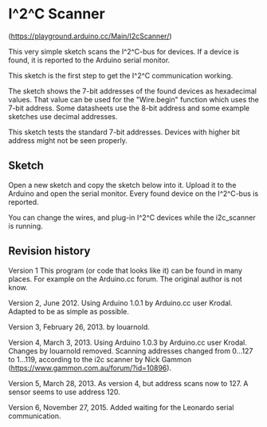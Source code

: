 # I^2^C Scanner

(https://playground.arduino.cc/Main/I2cScanner/)

This very simple sketch scans the I^2^C-bus for devices. If a device is found, it is reported to the Arduino serial monitor.

This sketch is the first step to get the I^2^C communication working.

The sketch shows the 7-bit addresses of the found devices as hexadecimal values. That value can be used for the "Wire.begin" function which uses the 7-bit address. Some datasheets use the 8-bit address and some example sketches use decimal addresses.

This sketch tests the standard 7-bit addresses. Devices with higher bit address might not be seen properly.


## Sketch

Open a new sketch and copy the sketch below into it. Upload it to the Arduino and open the serial monitor. Every found device on the I^2^C-bus is reported.

You can change the wires, and plug-in I^2^C devices while the i2c_scanner is running.


## Revision history

Version 1
This program (or code that looks like it) can be found in many places. For example on the Arduino.cc forum. The original author is not know.

Version 2, June 2012.
Using Arduino 1.0.1 by Arduino.cc user Krodal.
Adapted to be as simple as possible.

Version 3, February 26, 2013.
by louarnold.

Version 4, March 3, 2013.
Using Arduino 1.0.3 by Arduino.cc user Krodal.
Changes by louarnold removed. Scanning addresses changed from 0...127 to 1...119, according to the i2c scanner by Nick Gammon (https://www.gammon.com.au/forum/?id=10896).

Version 5, March 28, 2013.
As version 4, but address scans now to 127. A sensor seems to use address 120.

Version 6, November 27, 2015.
Added waiting for the Leonardo serial communication.

